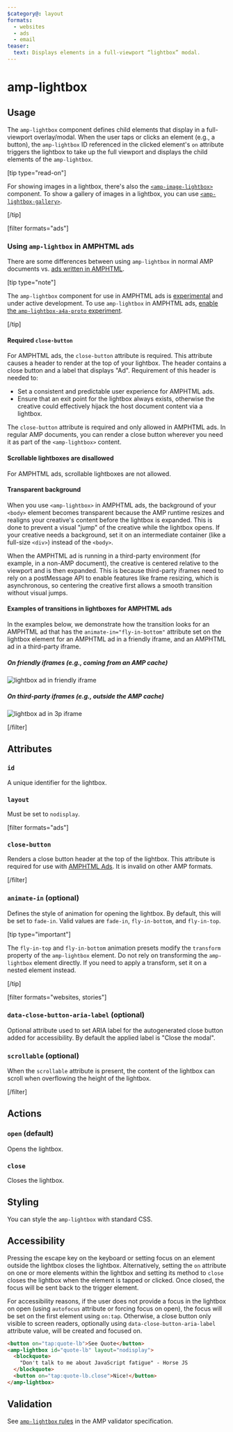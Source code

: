 ```yaml
---
$category@: layout
formats:
  - websites
  - ads
  - email
teaser:
  text: Displays elements in a full-viewport “lightbox” modal.
---
```


# amp-lightbox

## Usage

The `amp-lightbox` component defines child elements that display in a
full-viewport overlay/modal. When the user taps or clicks an element (e.g., a
button), the `amp-lightbox` ID referenced in the clicked element's `on`
attribute triggers the lightbox to take up the full viewport and displays the
child elements of the `amp-lightbox`.

[tip type="read-on"]

For showing images in a lightbox, there's also the
[`<amp-image-lightbox>`](../../amp-image-lightbox/amp-image-lightbox.md)
component. To show a gallery of images in a lightbox, you can use
[`<amp-lightbox-gallery>`](../../amp-lightbox-gallery/amp-lightbox-gallery.md).

[/tip]

[filter formats="ads"]

### Using `amp-lightbox` in AMPHTML ads <a name="a4a"></a>

There are some differences between using `amp-lightbox` in normal AMP documents
vs. [ads written in AMPHTML](../../amp-a4a/amp-a4a-format.md).

[tip type="note"]

The `amp-lightbox` component for use in AMPHTML ads is
[experimental](https://amp.dev/documentation/guides-and-tutorials/learn/experimental)
and under active development. To use `amp-lightbox` in AMPHTML ads,
[enable the `amp-lightbox-a4a-proto` experiment](http://cdn.ampproject.org/experiments.html).

[/tip]

#### Required `close-button`

For AMPHTML ads, the `close-button` attribute is required. This attribute causes
a header to render at the top of your lightbox. The header contains a close
button and a label that displays "Ad". Requirement of this header is needed to:

-   Set a consistent and predictable user experience for AMPHTML ads.
-   Ensure that an exit point for the lightbox always exists, otherwise the
    creative could effectively hijack the host document content via a lightbox.

The `close-button` attribute is required and only allowed in AMPHTML ads. In
regular AMP documents, you can render a close button wherever you need it as
part of the `<amp-lightbox>` content.

#### Scrollable lightboxes are disallowed

For AMPHTML ads, scrollable lightboxes are not allowed.

#### Transparent background

When you use `<amp-lightbox>` in AMPHTML ads, the background of your `<body>`
element becomes transparent because the AMP runtime resizes and realigns your
creative's content before the lightbox is expanded. This is done to prevent a
visual "jump" of the creative while the lightbox opens. If your creative needs a
background, set it on an intermediate container (like a full-size `<div>`)
instead of the `<body>`.

When the AMPHTML ad is running in a third-party environment (for example, in a
non-AMP document), the creative is centered relative to the viewport and is then
expanded. This is because third-party iframes need to rely on a postMessage API
to enable features like frame resizing, which is asynchronous, so centering the
creative first allows a smooth transition without visual jumps.

#### Examples of transitions in lightboxes for AMPHTML ads

In the examples below, we demonstrate how the transition looks for an AMPHTML ad
that has the `animate-in="fly-in-bottom"` attribute set on the lightbox element
for an AMPHTML ad in a friendly iframe, and an AMPHTML ad in a third-party
iframe.

##### On friendly iframes (e.g., coming from an AMP cache)

<amp-img alt="lightbox ad in friendly iframe"
    layout="fixed"
    width="360" height="480"
    src="https://github.com/ampproject/amphtml/raw/main/docs/spec/img/lightbox-ad-fie.gif" >
<noscript>
<img alt="lightbox ad in friendly iframe" src="../../docs/spec/img/lightbox-ad-fie.gif" />
</noscript>
</amp-img>

##### On third-party iframes (e.g., outside the AMP cache)

<amp-img alt="lightbox ad in 3p iframe"
    layout="fixed"
    width="360" height="480"
    src="https://github.com/ampproject/amphtml/raw/main/docs/spec/img/lightbox-ad-3p.gif" >
<noscript>
<img alt="lightbox ad in 3p iframe" src="../../docs/spec/img/lightbox-ad-3p.gif" />
</noscript>
</amp-img>

[/filter]<!-- formats="ads" -->

## Attributes

### `id`

A unique identifier for the lightbox.

### `layout`

Must be set to `nodisplay`.

[filter formats="ads"]

### `close-button`

Renders a close button header at the top of the lightbox. This attribute is
required for use with [AMPHTML Ads](#a4a). It is invalid on other AMP formats.

[/filter]<!-- formats="ads" -->

### `animate-in` (optional)

Defines the style of animation for opening the lightbox. By default, this will
be set to `fade-in`. Valid values are `fade-in`, `fly-in-bottom`, and
`fly-in-top`.

[tip type="important"]

The `fly-in-top` and `fly-in-bottom` animation presets modify the `transform`
property of the `amp-lightbox` element. Do not rely on transforming the
`amp-lightbox` element directly. If you need to apply a transform, set it on a
nested element instead.

[/tip]

[filter formats="websites, stories"]

### `data-close-button-aria-label` (optional)

Optional attribute used to set ARIA label for the autogenerated close button
added for accessibility. By default the applied label is "Close the modal".

### `scrollable` (optional)

When the `scrollable` attribute is present, the content of the lightbox can
scroll when overflowing the height of the lightbox.

[/filter]<!-- formats="websites, stories" -->

## Actions

### `open` (default)

Opens the lightbox.

### `close`

Closes the lightbox.

## Styling

You can style the `amp-lightbox` with standard CSS.

## Accessibility

Pressing the escape key on the keyboard or setting focus on an element outside
the lightbox closes the lightbox. Alternatively, setting the `on` attribute on
one or more elements within the lightbox and setting its method to `close`
closes the lightbox when the element is tapped or clicked. Once closed, the
focus will be sent back to the trigger element.

For accessibility reasons, if the user does not provide a focus in the lightbox
on open (using `autofocus` attribute or forcing focus on open), the focus will
be set on the first element using `on:tap`. Otherwise, a close button only
visible to screen readers, optionally using `data-close-button-aria-label`
attribute value, will be created and focused on.

```html
<button on="tap:quote-lb">See Quote</button>
<amp-lightbox id="quote-lb" layout="nodisplay">
  <blockquote>
    "Don't talk to me about JavaScript fatigue" - Horse JS
  </blockquote>
  <button on="tap:quote-lb.close">Nice!</button>
</amp-lightbox>
```

## Validation

See [`amp-lightbox` rules](../validator-amp-lightbox.protoascii)
in the AMP validator specification.
